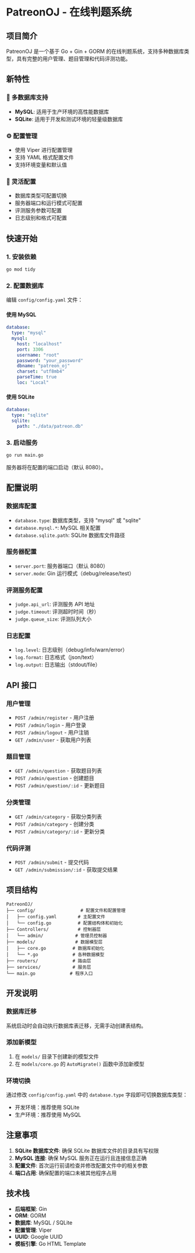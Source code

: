 # PatreonOJ - 在线判题系统

## 项目简介

PatreonOJ 是一个基于 Go + Gin + GORM 的在线判题系统，支持多种数据库类型，具有完整的用户管理、题目管理和代码评测功能。

## 新特性

### 🎯 多数据库支持
- **MySQL**: 适用于生产环境的高性能数据库
- **SQLite**: 适用于开发和测试环境的轻量级数据库

### ⚙️ 配置管理
- 使用 Viper 进行配置管理
- 支持 YAML 格式配置文件
- 支持环境变量和默认值

### 🔧 灵活配置
- 数据库类型可配置切换
- 服务器端口和运行模式可配置
- 评测服务参数可配置
- 日志级别和格式可配置

## 快速开始

### 1. 安装依赖

```bash
go mod tidy
```

### 2. 配置数据库

编辑 `config/config.yaml` 文件：

#### 使用 MySQL
```yaml
database:
  type: "mysql"
  mysql:
    host: "localhost"
    port: 3306
    username: "root"
    password: "your_password"
    dbname: "patreon_oj"
    charset: "utf8mb4"
    parseTime: true
    loc: "Local"
```

#### 使用 SQLite
```yaml
database:
  type: "sqlite"
  sqlite:
    path: "./data/patreon.db"
```

### 3. 启动服务

```bash
go run main.go
```

服务器将在配置的端口启动（默认 8080）。

## 配置说明

### 数据库配置
- `database.type`: 数据库类型，支持 "mysql" 或 "sqlite"
- `database.mysql.*`: MySQL 相关配置
- `database.sqlite.path`: SQLite 数据库文件路径

### 服务器配置
- `server.port`: 服务器端口（默认 8080）
- `server.mode`: Gin 运行模式（debug/release/test）

### 评测服务配置
- `judge.api_url`: 评测服务 API 地址
- `judge.timeout`: 评测超时时间（秒）
- `judge.queue_size`: 评测队列大小

### 日志配置
- `log.level`: 日志级别（debug/info/warn/error）
- `log.format`: 日志格式（json/text）
- `log.output`: 日志输出（stdout/file）

## API 接口

### 用户管理
- `POST /admin/register` - 用户注册
- `POST /admin/login` - 用户登录
- `POST /admin/logout` - 用户注销
- `GET /admin/user` - 获取用户列表

### 题目管理
- `GET /admin/question` - 获取题目列表
- `POST /admin/question` - 创建题目
- `POST /admin/question/:id` - 更新题目

### 分类管理
- `GET /admin/category` - 获取分类列表
- `POST /admin/category` - 创建分类
- `POST /admin/category/:id` - 更新分类

### 代码评测
- `POST /admin/submit` - 提交代码
- `GET /admin/submission/:id` - 获取提交结果

## 项目结构

```
PatreonOJ/
├── config/                 # 配置文件和配置管理
│   ├── config.yaml        # 主配置文件
│   └── config.go          # 配置结构体和初始化
├── Controllers/           # 控制器层
│   └── admin/            # 管理员控制器
├── models/               # 数据模型层
│   ├── core.go          # 数据库初始化
│   └── *.go             # 各种数据模型
├── routers/             # 路由层
├── services/            # 服务层
└── main.go             # 程序入口
```

## 开发说明

### 数据库迁移
系统启动时会自动执行数据库表迁移，无需手动创建表结构。

### 添加新模型
1. 在 `models/` 目录下创建新的模型文件
2. 在 `models/core.go` 的 `AutoMigrate()` 函数中添加新模型

### 环境切换
通过修改 `config/config.yaml` 中的 `database.type` 字段即可切换数据库类型：
- 开发环境：推荐使用 SQLite
- 生产环境：推荐使用 MySQL

## 注意事项

1. **SQLite 数据库文件**: 确保 SQLite 数据库文件的目录具有写权限
2. **MySQL 连接**: 确保 MySQL 服务正在运行且连接信息正确
3. **配置文件**: 首次运行前请检查并修改配置文件中的相关参数
4. **端口占用**: 确保配置的端口未被其他程序占用

## 技术栈

- **后端框架**: Gin
- **ORM**: GORM
- **数据库**: MySQL / SQLite
- **配置管理**: Viper
- **UUID**: Google UUID
- **模板引擎**: Go HTML Template